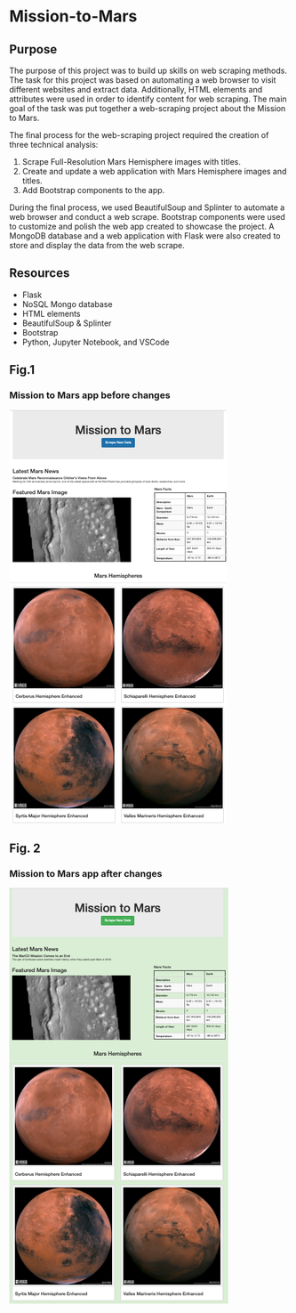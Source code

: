 # Mission-to-Mars

## Purpose

The purpose of this project was to build up skills on web scraping methods. The task for this project was based on automating a web browser to visit different websites and extract data. Additionally, HTML elements and attributes were used in order to identify content for web scraping. The main goal of the task was put together a web-scraping project about the Mission to Mars.

The final process for the web-scraping project required the creation of three technical analysis:

1. Scrape Full-Resolution Mars Hemisphere images with titles.
2. Create and update a web application with Mars Hemisphere images and titles.
3. Add Bootstrap components to the app.

During the final process, we used BeautifulSoup and Splinter to automate a web browser and conduct a web scrape. Bootstrap components were used to customize and polish the web app created to showcase the project. A MongoDB database and a web application with Flask were also created to store and display the data from the web scrape.  


## Resources

- Flask
- NoSQL Mongo database
- HTML elements
- BeautifulSoup & Splinter
- Bootstrap
- Python, Jupyter Notebook, and VSCode


## Fig.1
 
 ### Mission to Mars app before changes
![mars_pic.PNG](PNGs/mars_pic.png)

## Fig. 2

### Mission to Mars app after changes
![mars_rev.PNG](PNGs/mars_rev.png)
